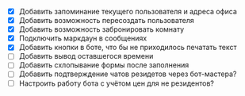 - [x] Добавить запоминание текущего пользователя и адреса офиса
- [x] Добавить возможность пересоздать пользователя
- [x] Добавить возможность забронировать комнату
- [x] Подключить маркдаун в сообщениях
- [x] Добавить кнопки в боте, что бы не приходилось печатать текст
- [ ] Добавить вывод оставшегося времени
- [ ] Добавить схлопывание формы после заполнения
- [ ] Добавить подтверждение чатов резидетов через бот-мастера?
- [ ] Настроить работу бота с учётом цен для не резидентов?
